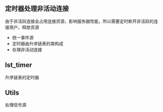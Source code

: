 ## 定时器处理非活动连接

由于非活跃连接会占用连接资源，影响服务器性能，所以需要定时断开非活跃的连接用户，释放资源

* 统一事件源
* 定时器由升序链表的类构成
* 处理非活动连接

## lst_timer

升序链表的定时器

## Utils

处理信号源
